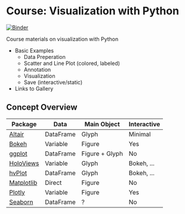 # Course: Visualization with Python

[![Binder](https://mybinder.org/badge_logo.svg)](https://mybinder.org/v2/gh/mardatade/Course-Visualization-with-Python/HEAD)

Course materials on visualization with Python

- Basic Examples
  - Data Preperation
  - Scatter and Line Plot (colored, labeled)
  - Annotation
  - Visualization
  - Save (interactive/static)
- Links to Gallery

## Concept Overview

| Package                             | Data      | Main Object    | Interactive |
| ----------------------------------- | --------- | -------------- | ----------- |
| [Altair](plot_altair.ipynb)         | DataFrame | Glyph          | Minimal     |
| [Bokeh](plot_bokeh.ipynb)           | Variable  | Figure         | Yes         |
| [ggplot](plot_ggplot.ipynb)         | DataFrame | Figure + Glyph | No          |
| [HoloViews](plot_holoviews.ipynb)   | Variable  | Glyph          | Bokeh, ...  |
| [hvPlot](plot_hvplot.ipynb)         | DataFrame | Glyph          | Bokeh, ...  |
| [Matplotlib](plot_matplotlib.ipynb) | Direct    | Figure         | No          |
| [Plotly](plot_matplotlib.ipynb)     | Variable  | Figure         | Yes         |
| [Seaborn](plot_seaborn.ipynb)       | DataFrame | ?              | No          |